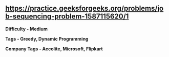 ## https://practice.geeksforgeeks.org/problems/job-sequencing-problem-1587115620/1

**Difficulty - Medium**

**Tags - Greedy, Dynamic Programming**

**Company Tags - Accolite, Microsoft, Flipkart**
